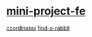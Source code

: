 # [mini-project-fe](https://leejuhankr.github.io/mini-project-fe/)

[coordinates](./coordinates/index.html)
[find-a-rabbit](./find-a-rabbit/index.html)
